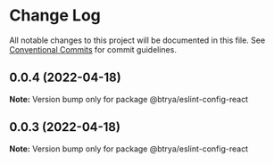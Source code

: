 # Change Log

All notable changes to this project will be documented in this file.
See [Conventional Commits](https://conventionalcommits.org) for commit guidelines.

## 0.0.4 (2022-04-18)

**Note:** Version bump only for package @btrya/eslint-config-react





## 0.0.3 (2022-04-18)

**Note:** Version bump only for package @btrya/eslint-config-react
